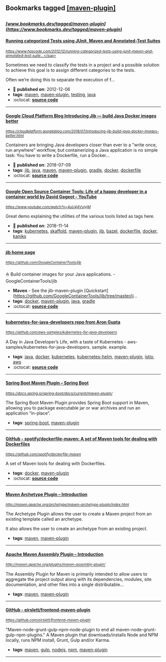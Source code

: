 ## Bookmarks tagged [[maven-plugin]](https://www.bookmarks.dev?q=[maven-plugin])

_<sup><sup>[www.bookmarks.dev/tagged/maven-plugin](https://www.bookmarks.dev/tagged/maven-plugin)</sup></sup>_
---
#### [Running categorized Tests using JUnit, Maven and Annotated-Test Suites](https://www.hascode.com/2012/12/running-categorized-tests-using-junit-maven-and-annotated-test-suites/)
_<sup>https://www.hascode.com/2012/12/running-categorized-tests-using-junit-maven-and-annotated-test-suite...</sup>_

Sometimes we need to classify the tests in a project and a possible solution to achieve this goal is to assign different categories to the tests.

Often we’re doing this to separate the execution of f...
* :calendar: **published on**: 2012-12-06
* **tags**: [maven](../tagged/maven.md), [maven-plugin](../tagged/maven-plugin.md), [testing](../tagged/testing.md), [java](../tagged/java.md)
* :octocat: **[source code](https://bitbucket.org/hascode/junit-category-selection/)**
---
#### [Google Cloud Platform Blog Introducing Jib — build Java Docker images better](https://cloudplatform.googleblog.com/2018/07/introducing-jib-build-java-docker-images-better.html)
_<sup>https://cloudplatform.googleblog.com/2018/07/introducing-jib-build-java-docker-images-better.html</sup>_

Containers are bringing Java developers closer than ever to a "write once, run anywhere" workflow, but containerizing a Java application is no simple task: You have to write a Dockerfile, run a Docker...
* :calendar: **published on**: 2018-07-09
* **tags**: [jib](../tagged/jib.md), [java](../tagged/java.md), [maven](../tagged/maven.md), [maven-plugin](../tagged/maven-plugin.md), [gradle](../tagged/gradle.md), [docker](../tagged/docker.md), [dockerfile](../tagged/dockerfile.md)
* :octocat: **[source code](https://github.com/GoogleContainerTools/jib)**
---
#### [Google Open Source Container Tools: Life of a happy developer in a container world  by  David Gageot - YouTube](https://www.youtube.com/watch?v=4uU44VviyjM)
_<sup>https://www.youtube.com/watch?v=4uU44VviyjM</sup>_

Great demo explaining the utilities of the various tools listed as tags here. 
* :calendar: **published on**: 2018-11-14
* **tags**: [kubernetes](../tagged/kubernetes.md), [skaffold](../tagged/skaffold.md), [maven-plugin](../tagged/maven-plugin.md), [jib](../tagged/jib.md), [bazel](../tagged/bazel.md), [dockerfile](../tagged/dockerfile.md), [docker](../tagged/docker.md), [kaniko](../tagged/kaniko.md)
---
#### [jib home page](https://github.com/GoogleContainerTools/jib)
_<sup>https://github.com/GoogleContainerTools/jib</sup>_

:sailboat: Build container images for your Java applications. - GoogleContainerTools/jib

* **Maven** - See the jib-maven-plugin [Quickstart](https://github.com/GoogleContainerTools/jib/tree/master/ji...
* **tags**: [docker](../tagged/docker.md), [maven-plugin](../tagged/maven-plugin.md), [java](../tagged/java.md), [gradle](../tagged/gradle.md)
* :octocat: **[source code](https://github.com/GoogleContainerTools/jib)**
---
#### [kubernetes-for-java-developers repo from Aron Gupta](https://github.com/aws-samples/kubernetes-for-java-developers)
_<sup>https://github.com/aws-samples/kubernetes-for-java-developers</sup>_

A Day in Java Developer’s Life, with a taste of Kubernetes - aws-samples/kubernetes-for-java-developers. sample. example.
* **tags**: [java](../tagged/java.md), [docker](../tagged/docker.md), [kubernetes](../tagged/kubernetes.md), [kubernetes-helm](../tagged/kubernetes-helm.md), [maven-plugin](../tagged/maven-plugin.md), [istio](../tagged/istio.md), [aws](../tagged/aws.md)
* :octocat: **[source code](https://github.com/aws-samples/kubernetes-for-java-developers)**
---
#### [Spring Boot Maven Plugin – Spring Boot](https://docs.spring.io/spring-boot/docs/current/maven-plugin/)
_<sup>https://docs.spring.io/spring-boot/docs/current/maven-plugin/</sup>_

The Spring Boot Maven Plugin provides Spring Boot support in Maven, allowing you to package executable jar or war archives and run an application “in-place”.
* **tags**: [spring-boot](../tagged/spring-boot.md), [maven-plugin](../tagged/maven-plugin.md)
---
#### [GitHub - spotify/dockerfile-maven: A set of Maven tools for dealing with Dockerfiles](https://github.com/spotify/dockerfile-maven)
_<sup>https://github.com/spotify/dockerfile-maven</sup>_

A set of Maven tools for dealing with Dockerfiles. 
* **tags**: [docker](../tagged/docker.md), [maven-plugin](../tagged/maven-plugin.md)
* :octocat: **[source code](https://github.com/spotify/dockerfile-maven)**
---
#### [Maven Archetype Plugin – Introduction](http://maven.apache.org/archetype/maven-archetype-plugin/index.html)
_<sup>http://maven.apache.org/archetype/maven-archetype-plugin/index.html</sup>_

The Archetype Plugin allows the user to create a Maven project from an existing template called an archetype.

It also allows the user to create an archetype from an existing project.
* **tags**: [maven](../tagged/maven.md), [maven-plugin](../tagged/maven-plugin.md)
---
#### [Apache Maven Assembly Plugin – Introduction](http://maven.apache.org/plugins/maven-assembly-plugin/)
_<sup>http://maven.apache.org/plugins/maven-assembly-plugin/</sup>_

The Assembly Plugin for Maven is primarily intended to allow users to aggregate the project output along with its dependencies, modules, site documentation, and other files into a single distributable...
* **tags**: [maven](../tagged/maven.md), [maven-plugin](../tagged/maven-plugin.md)
---
#### [GitHub - eirslett/frontend-maven-plugin](https://github.com/eirslett/frontend-maven-plugin)
_<sup>https://github.com/eirslett/frontend-maven-plugin</sup>_

"Maven-node-grunt-gulp-npm-node-plugin to end all maven-node-grunt-gulp-npm-plugins." A Maven plugin that downloads/installs Node and NPM locally, runs NPM install, Grunt, Gulp and/or Karma.
* **tags**: [maven](../tagged/maven.md), [gulp](../tagged/gulp.md), [nodejs](../tagged/nodejs.md), [npm](../tagged/npm.md), [maven-plugin](../tagged/maven-plugin.md)
---

